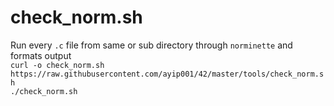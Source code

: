 # check_norm.sh  
Run every ```.c``` file from same or sub directory through ```norminette``` and formats output  
```curl -o check_norm.sh https://raw.githubusercontent.com/ayip001/42/master/tools/check_norm.sh```  
```./check_norm.sh```
